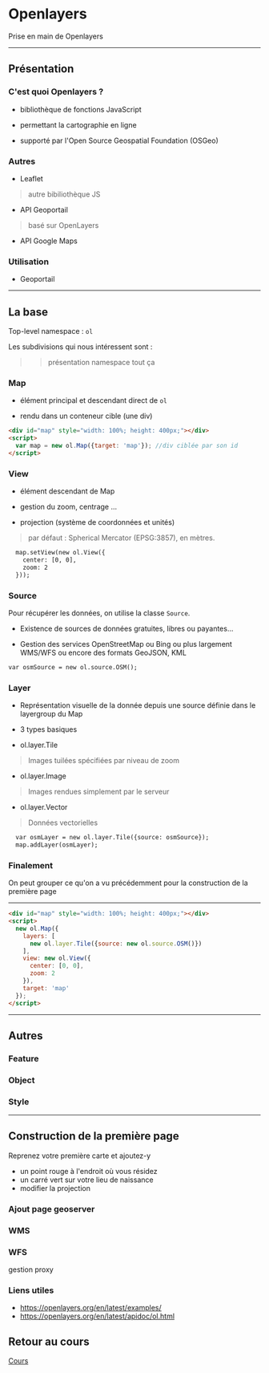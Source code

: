 # Openlayers

Prise en main de Openlayers

---

## Présentation

### C'est quoi Openlayers ?

* bibliothèque de fonctions JavaScript

* permettant la cartographie en ligne

* supporté par l'Open Source Geospatial Foundation (OSGeo)

### Autres

* Leaflet 
> autre bibiliothèque JS

* API Geoportail 
> basé sur OpenLayers

* API Google Maps

### Utilisation

* Geoportail

---

## La base

Top-level namespace : ```ol```

Les subdivisions qui nous intéressent sont :

>>présentation namespace tout ça

### Map

* élément principal et descendant direct de ```ol```

* rendu dans un conteneur cible (une div)

```html
<div id="map" style="width: 100%; height: 400px;"></div>
<script>
  var map = new ol.Map({target: 'map'}); //div ciblée par son id
</script>
```

### View

* élément descendant de Map

* gestion du zoom, centrage ...

* projection (système de coordonnées et unités)
> par défaut : Spherical Mercator (EPSG:3857), en mètres.


```html
  map.setView(new ol.View({
    center: [0, 0],
    zoom: 2
  }));
```

### Source

Pour récupérer les données, on utilise la classe `Source`. 

* Existence de sources de données gratuites, libres ou payantes...

* Gestion des services OpenStreetMap ou Bing ou plus largement WMS/WFS ou encore des formats GeoJSON, KML

```html
var osmSource = new ol.source.OSM();
```

### Layer

* Représentation visuelle de la donnée depuis une source définie dans le layergroup du Map

* 3 types basiques
 - ol.layer.Tile
> Images tuilées spécifiées par niveau de zoom
 - ol.layer.Image 
> Images rendues simplement par le serveur
 - ol.layer.Vector
> Données vectorielles

```html
  var osmLayer = new ol.layer.Tile({source: osmSource});
  map.addLayer(osmLayer);
```

### Finalement

On peut grouper ce qu'on a vu précédemment pour la construction de la première page

--- 

```html
<div id="map" style="width: 100%; height: 400px;"></div>
<script>
  new ol.Map({
    layers: [
      new ol.layer.Tile({source: new ol.source.OSM()})
    ],
    view: new ol.View({
      center: [0, 0],
      zoom: 2
    }),
    target: 'map'
  });
</script>
```

---

## Autres 

### Feature

### Object

### Style

---

## Construction de la première page

Reprenez votre première carte et ajoutez-y 
* un point rouge à l'endroit où vous résidez
* un carré vert sur votre lieu de naissance
* modifier la projection

### Ajout page geoserver

### WMS

### WFS

gestion proxy

### Liens utiles

* https://openlayers.org/en/latest/examples/
* https://openlayers.org/en/latest/apidoc/ol.html

## Retour au cours 

[Cours](cours.md)
